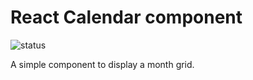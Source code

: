# React Calendar component

![status](https://github.com/krjakbrjak/calendar/workflows/React%20Calendar%20component%20CI/badge.svg)

A simple component to display a month grid.
